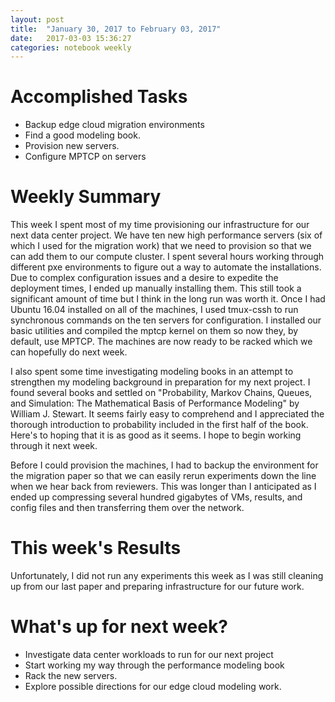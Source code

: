 ```yaml
---
layout: post
title:  "January 30, 2017 to February 03, 2017"
date:   2017-03-03 15:36:27
categories: notebook weekly
---
```


# Accomplished Tasks
- Backup edge cloud migration environments
- Find a good modeling book.
- Provision new servers.
- Configure MPTCP on servers

# Weekly Summary
This week I spent most of my time provisioning our infrastructure for our next data center project. We have ten new high performance servers (six of which I used for the migration work) that we need to provision so that we can add them to our compute cluster. I spent several hours working through different pxe environments to figure out a way to automate the installations. Due to complex configuration issues and a desire to expedite the deployment times, I ended up manually installing them. This still took a significant amount of time but I think in the long run was worth it. Once I had Ubuntu 16.04 installed on all of the machines, I used tmux-cssh to run synchronous commands on the ten servers for configuration. I installed our basic utilities and compiled the mptcp kernel on them so now they, by default, use MPTCP. The machines are now ready to be racked which we can hopefully do next week.

I also spent some time investigating modeling books in an attempt to strengthen my modeling background in preparation for my next project. I found several books and settled on "Probability, Markov Chains, Queues, and Simulation: The Mathematical Basis of Performance Modeling" by William J. Stewart. It seems fairly easy to comprehend and I appreciated the thorough introduction to probability included in the first half of the book. Here's to hoping that it is as good as it seems. I hope to begin working through it next week.

Before I could provision the machines, I had to backup the environment for the migration paper so that we can easily rerun experiments down the line when we hear back from reviewers. This was longer than I anticipated as I ended up compressing several hundred gigabytes of VMs, results, and config files and then transferring them over the network. 


# This week's Results
Unfortunately, I did not run any experiments this week as I was still cleaning up from our last paper and preparing infrastructure for our future work. 

# What's up for next week?
- Investigate data center workloads to run for our next project
- Start working my way through the performance modeling book
- Rack the new servers.
- Explore possible directions for our edge cloud modeling work.
